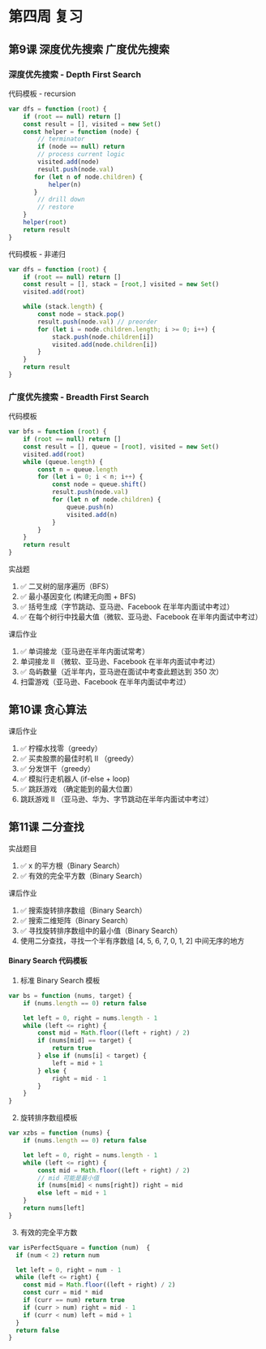 # 第四周 复习

## 第9课 深度优先搜索 广度优先搜索
### 深度优先搜索 - Depth First Search
代码模板 - recursion
```javascript
var dfs = function (root) {
    if (root == null) return []
    const result = [], visited = new Set()
    const helper = function (node) {
        // terminator
        if (node == null) return 
        // process current logic
        visited.add(node)
        result.push(node.val)
       for (let n of node.children) {
           helper(n)
       }
        // drill down
        // restore
    }
    helper(root)
    return result
}
```

代码模板 - 非递归
```javascript
var dfs = function (root) {
    if (root == null) return []
    const result = [], stack = [root,] visited = new Set()
    visited.add(root)

    while (stack.length) {
        const node = stack.pop()
        result.push(node.val) // preorder
        for (let i = node.children.length; i >= 0; i++) {
            stack.push(node.children[i])
            visited.add(node.children[i])
        }
    }
    return result
}
```

### 广度优先搜索 - Breadth First Search
代码模板
```javascript
var bfs = function (root) {
    if (root == null) return []
    const result = [], queue = [root], visited = new Set()
    visited.add(root)
    while (queue.length) {
        const n = queue.length
        for (let i = 0; i < n; i++) {
            const node = queue.shift()
            result.push(node.val)
            for (let n of node.children) {
                queue.push(n)
                visited.add(n)
            }
        }
    }
    return result
}
```


实战题
1. ✅ 二叉树的层序遍历（BFS）
2. ✅ 最小基因变化 (构建无向图 + BFS)
3. ✅ 括号生成（字节跳动、亚马逊、Facebook 在半年内面试中考过）
4. ✅ 在每个树行中找最大值（微软、亚马逊、Facebook 在半年内面试中考过）

课后作业
1. ✅ 单词接龙（亚马逊在半年内面试常考）
2. 单词接龙 II （微软、亚马逊、Facebook 在半年内面试中考过）
3. ✅ 岛屿数量（近半年内，亚马逊在面试中考查此题达到 350 次）
4. 扫雷游戏（亚马逊、Facebook 在半年内面试中考过）


## 第10课 贪心算法

课后作业
1. ✅ 柠檬水找零（greedy）
2. ✅ 买卖股票的最佳时机 II （greedy）
3. ✅ 分发饼干（greedy）
4. ✅ 模拟行走机器人 (if-else + loop)
5. ✅ 跳跃游戏 （确定能到的最大位置）
6. 跳跃游戏 II （亚马逊、华为、字节跳动在半年内面试中考过）


## 第11课 二分查找

实战题目
1. ✅ x 的平方根（Binary Search）
2. ✅ 有效的完全平方数（Binary Search）

课后作业
1. ✅ 搜索旋转排序数组（Binary Search）
2. ✅ 搜索二维矩阵（Binary Search）
3. ✅ 寻找旋转排序数组中的最小值（Binary Search）
4. 使用二分查找，寻找一个半有序数组 [4, 5, 6, 7, 0, 1, 2] 中间无序的地方


#### Binary Search 代码模板

1. 标准 Binary Search 模板

```javascript
var bs = function (nums, target) {
    if (nums.length == 0) return false

    let left = 0, right = nums.length - 1
    while (left <= right) {
        const mid = Math.floor((left + right) / 2)
        if (nums[mid] == target) {
            return true
        } else if (nums[i] < target) {
            left = mid + 1
        } else {
            right = mid - 1
        }
    }
}
```

2. 旋转排序数组模板

```javascript
var xzbs = function (nums) {
    if (nums.length == 0) return false

    let left = 0, right = nums.length - 1
    while (left <= right) {
        const mid = Math.floor((left + right) / 2)
        // mid 可能是最小值
        if (nums[mid] < nums[right]) right = mid
        else left = mid + 1
    }
    return nums[left]
}
```

3. 有效的完全平方数

```javascript
var isPerfectSquare = function (num)  {
  if (num < 2) return num

  let left = 0, right = num - 1
  while (left <= right) {
    const mid = Math.floor((left + right) / 2) 
    const curr = mid * mid
    if (curr == num) return true
    if (curr > num) right = mid - 1
    if (curr < num) left = mid + 1
  }
  return false
}
```